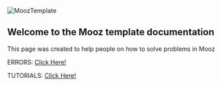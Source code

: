 ![MoozTemplate](https://i.imgur.com/bVY5OIB.png)

## Welcome to the Mooz template documentation

This page was created to help people on how to solve problems in Mooz


ERRORS: [Click Here!](/errors.html)
> 
TUTORIALS: [Click Here!](tutorials.html)
